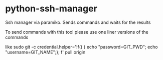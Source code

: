# python-ssh-manager
Ssh manager via paramiko. Sends commands and waits for the results

To send commands with this tool please use one liner versions of the commands 

like sudo git -c credential.helper='!f() { echo "password=GIT_PWD"; echo "username=GIT_NAME";}; f' pull origin
